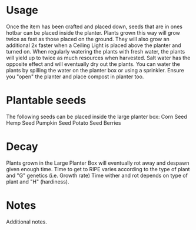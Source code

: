 # Usage

Once the item has been crafted and placed down, seeds that are in ones hotbar can be placed inside the planter. Plants grown this way will grow twice as fast as those placed on the ground. They will also grow an additional 2x faster when a Ceiling Light is placed above the planter and turned on.
When regularly watering the plants with fresh water, the plants will yield up to twice as much resources when harvested. Salt water has the opposite effect and will eventually dry out the plants. You can water the plants by spilling the water on the planter box or using a sprinkler.
Ensure you "open" the planter and place compost in planter too.
# Plantable seeds

The following seeds can be placed inside the large planter box:
Corn Seed
Hemp Seed
Pumpkin Seed
Potato Seed
Berries
# Decay

Plants grown in the Large Planter Box will eventually rot away and despawn given enough time.
Time to get to RIPE varies according to the type of plant and "G" genetics (i.e. Growth rate)
Time wither and rot depends on type of plant and "H" (hardiness).
# Notes

Additional notes.
